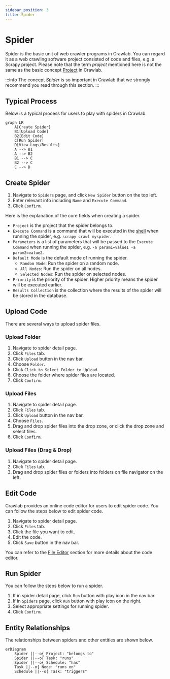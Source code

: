 ```yaml
---
sidebar_position: 3
title: Spider
---
```


# Spider

Spider is the basic unit of web crawler programs in Crawlab. You can regard it as a web crawling software project
consisted of code and files, e.g. a Scrapy project. Please note that the term *project* mentioned here is not the same
as the basic concept [Project](../project/index.md) in Crawlab.

:::info
The concept *Spider* is so important in Crawlab that we strongly recommend you read through this section.
:::

## Typical Process

Below is a typical process for users to play with spiders in Crawlab.

```mermaid
graph LR
    A[Create Spider]
    B1[Upload Code]
    B2[Edit Code]
    C[Run Spider]
    D[View Logs/Results]
    A --> B1
    A --> B2
    B1 --> C
    B2 --> C
    C --> D
```

## Create Spider

1. Navigate to `Spiders` page, and click `New Spider` button on the top left.
2. Enter relevant info including `Name` and `Execute Command`.
3. Click `Confirm`.

Here is the explanation of the core fields when creating a spider.

- `Project` is the project that the spider belongs to.
- `Execute Command` is a command that will be executed in the [shell](https://en.wikipedia.org/wiki/Shell_(computing))
  when running the spider, e.g. `scrapy crawl myspider`.
- `Parameters` is a list of parameters that will be passed to the `Execute Command` when running the spider, e.g.
  `-a param1=value1 -a param2=value2`.
- `Default Mode` is the default mode of running the spider.
    - `Random Node`: Run the spider on a random node.
    - `All Nodes`: Run the spider on all nodes.
    - `Selected Nodes`: Run the spider on selected nodes.
- `Priority` is the priority of the spider. Higher priority means the spider will be executed earlier.
- `Results Collection` is the collection where the results of the spider will be stored in the database.

## Upload Code

There are several ways to upload spider files.

### Upload Folder

1. Navigate to spider detail page.
2. Click `Files` tab.
3. Click `Upload` button in the nav bar.
4. Choose `Folder`.
5. Click `Click to Select Folder to Upload`.
6. Choose the folder where spider files are located.
7. Click `Confirm`.

### Upload Files

1. Navigate to spider detail page.
2. Click `Files` tab.
3. Click `Upload` button in the nav bar.
4. Choose `Files`.
5. Drag and drop spider files into the drop zone, or click the drop zone and select files.
6. Click `Confirm`.

### Upload Files (Drag & Drop)

1. Navigate to spider detail page.
2. Click `Files` tab.
3. Drag and drop spider files or folders into folders on file navigator on the left.

## Edit Code

Crawlab provides an online code editor for users to edit spider code. You can follow the steps below to edit spider
code.

1. Navigate to spider detail page.
2. Click `Files` tab.
3. Click the file you want to edit.
4. Edit the code.
5. Click `Save` button in the nav bar.

You can refer to the [File Editor](../file-editor/index.md) section for more details about the code editor.

## Run Spider

You can follow the steps below to run a spider.

1. If in spider detail page, click `Run` button with play icon in the nav bar.
2. If in `Spiders` page, click `Run` button with play icon on the right.
3. Select appropriate settings for running spider.
4. Click `Confirm`.

## Entity Relationships

The relationships between spiders and other entities are shown below.

```mermaid
erDiagram
    Spider ||--o{ Project: "belongs to"
    Spider ||--o{ Task: "runs"
    Spider ||--o{ Schedule: "has"
    Task ||--o{ Node: "runs on"
    Schedule ||--o{ Task: "triggers"
```
